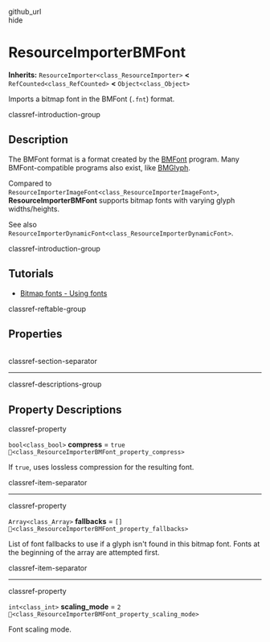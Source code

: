 github\_url  
hide

# ResourceImporterBMFont

**Inherits:** `ResourceImporter<class_ResourceImporter>` **&lt;**
`RefCounted<class_RefCounted>` **&lt;** `Object<class_Object>`

Imports a bitmap font in the BMFont (`.fnt`) format.

classref-introduction-group

## Description

The BMFont format is a format created by the
[BMFont](https://www.angelcode.com/products/bmfont/) program. Many
BMFont-compatible programs also exist, like
[BMGlyph](https://www.bmglyph.com/).

Compared to
`ResourceImporterImageFont<class_ResourceImporterImageFont>`,
**ResourceImporterBMFont** supports bitmap fonts with varying glyph
widths/heights.

See also
`ResourceImporterDynamicFont<class_ResourceImporterDynamicFont>`.

classref-introduction-group

## Tutorials

-   [Bitmap fonts - Using
    fonts](../tutorials/ui/gui_using_fonts.html#bitmap-fonts)

classref-reftable-group

## Properties

<table>
<tbody>
<tr>
</tr>
<tr>
</tr>
<tr>
</tr>
</tbody>
</table>

classref-section-separator

------------------------------------------------------------------------

classref-descriptions-group

## Property Descriptions

classref-property

`bool<class_bool>` **compress** = `true`
`🔗<class_ResourceImporterBMFont_property_compress>`

If `true`, uses lossless compression for the resulting font.

classref-item-separator

------------------------------------------------------------------------

classref-property

`Array<class_Array>` **fallbacks** = `[]`
`🔗<class_ResourceImporterBMFont_property_fallbacks>`

List of font fallbacks to use if a glyph isn't found in this bitmap
font. Fonts at the beginning of the array are attempted first.

classref-item-separator

------------------------------------------------------------------------

classref-property

`int<class_int>` **scaling\_mode** = `2`
`🔗<class_ResourceImporterBMFont_property_scaling_mode>`

Font scaling mode.
